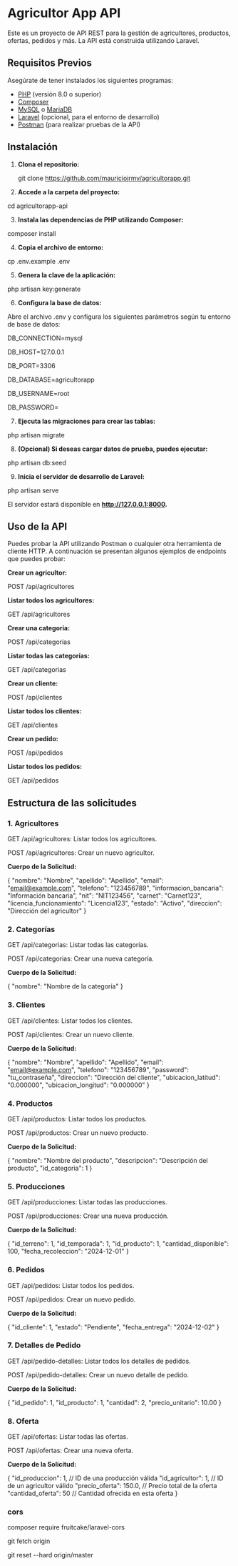 # Agricultor App API

Este es un proyecto de API REST para la gestión de agricultores, productos, ofertas, pedidos y más. La API está construida utilizando Laravel.

## Requisitos Previos

Asegúrate de tener instalados los siguientes programas:

- [PHP](https://www.php.net/downloads) (versión 8.0 o superior)
- [Composer](https://getcomposer.org/download/)
- [MySQL](https://dev.mysql.com/downloads/mysql/) o [MariaDB](https://mariadb.org/download/)
- [Laravel](https://laravel.com/docs/9.x/installation) (opcional, para el entorno de desarrollo)
- [Postman](https://www.postman.com/downloads/) (para realizar pruebas de la API)

## Instalación

1. **Clona el repositorio:**

   git clone https://github.com/mauriciojrmv/agricultorapp.git

2. **Accede a la carpeta del proyecto:**

cd agricultorapp-api

3. **Instala las dependencias de PHP utilizando Composer:**

composer install

4. **Copia el archivo de entorno:**

cp .env.example .env

5. **Genera la clave de la aplicación:**

php artisan key:generate

6. **Configura la base de datos:**

Abre el archivo .env y configura los siguientes parámetros según tu entorno de base de datos:

DB_CONNECTION=mysql

DB_HOST=127.0.0.1

DB_PORT=3306

DB_DATABASE=agricultorapp

DB_USERNAME=root

DB_PASSWORD=

7. **Ejecuta las migraciones para crear las tablas:**

php artisan migrate

8. **(Opcional) Si deseas cargar datos de prueba, puedes ejecutar:**

php artisan db:seed

9. **Inicia el servidor de desarrollo de Laravel:**

php artisan serve

El servidor estará disponible en **http://127.0.0.1:8000.**

## Uso de la API

Puedes probar la API utilizando Postman o cualquier otra herramienta de cliente HTTP. A continuación se presentan algunos ejemplos de endpoints que puedes probar:

**Crear un agricultor:**

POST /api/agricultores

**Listar todos los agricultores:**

GET /api/agricultores

**Crear una categoría:**

POST /api/categorias

**Listar todas las categorías:**

GET /api/categorias

**Crear un cliente:**

POST /api/clientes

**Listar todos los clientes:**

GET /api/clientes

**Crear un pedido:**

POST /api/pedidos

**Listar todos los pedidos:**

GET /api/pedidos


## Estructura de las solicitudes

### 1. Agricultores

GET /api/agricultores: Listar todos los agricultores.

POST /api/agricultores: Crear un nuevo agricultor.

**Cuerpo de la Solicitud:** 

{ "nombre": "Nombre", "apellido": "Apellido", "email": "email@example.com", "telefono": "123456789", "informacion_bancaria": "Información bancaria", "nit": "NIT123456", "carnet": "Carnet123", "licencia_funcionamiento": "Licencia123", "estado": "Activo", "direccion": "Dirección del agricultor" }

### 2. Categorías

GET /api/categorias: Listar todas las categorías.

POST /api/categorias: Crear una nueva categoría.

**Cuerpo de la Solicitud:** 

{ "nombre": "Nombre de la categoría" }

### 3. Clientes

GET /api/clientes: Listar todos los clientes.

POST /api/clientes: Crear un nuevo cliente.

**Cuerpo de la Solicitud:**

{ "nombre": "Nombre", "apellido": "Apellido", "email": "email@example.com", "telefono": "123456789", "password": "tu_contraseña", "direccion": "Dirección del cliente", "ubicacion_latitud": "0.000000", "ubicacion_longitud": "0.000000" }

### 4. Productos

GET /api/productos: Listar todos los productos.

POST /api/productos: Crear un nuevo producto.

**Cuerpo de la Solicitud:** 

{ "nombre": "Nombre del producto", "descripcion": "Descripción del producto", "id_categoria": 1 }

### 5. Producciones

GET /api/producciones: Listar todas las producciones.

POST /api/producciones: Crear una nueva producción.

**Cuerpo de la Solicitud:**

{ "id_terreno": 1, "id_temporada": 1, "id_producto": 1, "cantidad_disponible": 100, "fecha_recoleccion": "2024-12-01" }

### 6. Pedidos

GET /api/pedidos: Listar todos los pedidos.

POST /api/pedidos: Crear un nuevo pedido.

**Cuerpo de la Solicitud:** 

{ "id_cliente": 1, "estado": "Pendiente", "fecha_entrega": "2024-12-02" }

### 7. Detalles de Pedido

GET /api/pedido-detalles: Listar todos los detalles de pedidos.

POST /api/pedido-detalles: Crear un nuevo detalle de pedido.

**Cuerpo de la Solicitud:**

{ "id_pedido": 1, "id_producto": 1, "cantidad": 2, "precio_unitario": 10.00 }

### 8. Oferta

GET /api/ofertas: Listar todas las ofertas.

POST /api/ofertas: Crear una nueva oferta.

**Cuerpo de la Solicitud:**

{
    "id_produccion": 1,      // ID de una producción válida
    "id_agricultor": 1,      // ID de un agricultor válido
    "precio_oferta": 150.0,  // Precio total de la oferta
    "cantidad_oferta": 50    // Cantidad ofrecida en esta oferta
}




### cors 

composer require fruitcake/laravel-cors

git fetch origin

git reset --hard origin/master
